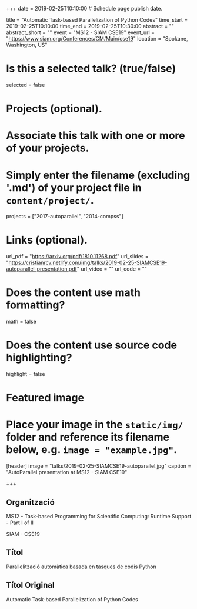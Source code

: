+++
date = 2019-02-25T10:10:00  # Schedule page publish date.

title = "Automatic Task-based Parallelization of Python Codes"
time_start = 2019-02-25T10:10:00
time_end = 2019-02-25T10:30:00
abstract = ""
abstract_short = ""
event = "MS12 - SIAM CSE19"
event_url = "https://www.siam.org/Conferences/CM/Main/cse19"
location = "Spokane, Washington, US"

# Is this a selected talk? (true/false)
selected = false

# Projects (optional).
#   Associate this talk with one or more of your projects.
#   Simply enter the filename (excluding '.md') of your project file in `content/project/`.
projects = ["2017-autoparallel", "2014-compss"]

# Links (optional).
url_pdf = "https://arxiv.org/pdf/1810.11268.pdf"
url_slides = "https://cristianrcv.netlify.com/img/talks/2019-02-25-SIAMCSE19-autoparallel-presentation.pdf"
url_video = ""
url_code = ""

# Does the content use math formatting?
math = false

# Does the content use source code highlighting?
highlight = false

# Featured image
# Place your image in the `static/img/` folder and reference its filename below, e.g. `image = "example.jpg"`.
[header]
image = "talks/2019-02-25-SIAMCSE19-autoparallel.jpg"
caption = "AutoParallel presentation at MS12 - SIAM CSE19"

+++

<h2>Organització</h2>

<p>MS12 - Task-based Programming for Scientific Computing: Runtime Support - Part I of II</p>
<p>SIAM - CSE19</p>

<h2>Títol</h2>

Parallelització automàtica basada en tasques de codis Python

<h2>Títol Original</h2>

Automatic Task-based Parallelization of Python Codes